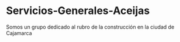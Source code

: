 # Servicios-Generales-Aceijas
Somos un grupo dedicado al rubro de la construcción en la ciudad de Cajamarca
